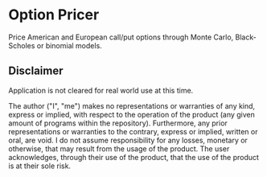 # Option Pricer
Price American and European call/put options through Monte Carlo, Black-Scholes or binomial models.

## Disclaimer

Application is not cleared for real world use at this time. 

The author ("I", "me") makes no representations or warranties of any kind, express or implied, with respect to the operation of the product (any given amount of programs within the repository). Furthermore, any prior representations or warranties to the contrary, express or implied, written or oral, are void. I do not assume responsibility for any losses, monetary or otherwise, that may result from the usage of the product. The user acknowledges, through their use of the product, that the use of the product is at their sole risk.
